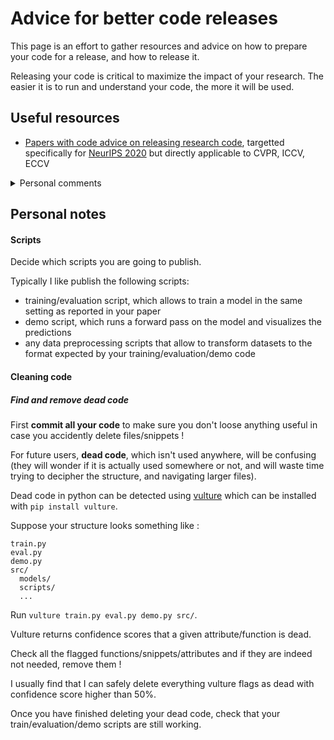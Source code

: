 # Advice for better code releases

This page is an effort to gather resources and advice on how to prepare your code for a release, and how to release it. 

Releasing your code is critical to maximize the impact of your research.
The easier it is to run and understand your code, the more it will be used.

</details>

## Useful resources

- [Papers with code advice on releasing research code](https://github.com/paperswithcode/releasing-research-code), targetted specifically for [NeurIPS 2020](https://nips.cc/Conferences/2020) but directly applicable to CVPR, ICCV, ECCV

<details> <summary> Personal comments </summary>

#### Handling dependencies

I typically use a conda environment with an environment.yml file so that the user can run

`conda env create -f environment.yml` to install all required dependencies. 

#### Releasing models

Github-releases is a great way to host your trained models.

I found the [github-release](https://github.com/aktau/github-release) tool useful for uploading models directly from the command line.

</details>

## Personal notes

#### Scripts

Decide which scripts you are going to publish.

Typically I like publish the following scripts:
- training/evaluation script, which allows to train a model in the same setting as reported in your paper
- demo script, which runs a forward pass on the model and visualizes the predictions
- any data preprocessing scripts that allow to transform datasets to the format expected by your training/evaluation/demo code


#### Cleaning code

##### Find and remove dead code

First **commit all your code** to make sure you don't loose anything useful in case you accidently delete files/snippets !

For future users, **dead code**, which isn't used anywhere, will be confusing (they will wonder if it is actually used somewhere or not, and will waste time trying to decipher the structure, and navigating larger files).

Dead code in python can be detected using [vulture](https://github.com/jendrikseipp/vulture) which can be installed with `pip install vulture`.

Suppose your structure looks something like :

```
train.py
eval.py
demo.py
src/
  models/
  scripts/
  ...
```

Run `vulture train.py eval.py demo.py src/`.

Vulture returns confidence scores that a given attribute/function is dead.

Check all the flagged functions/snippets/attributes and if they are indeed not needed, remove them !

I usually find that I can safely delete everything vulture flags as dead with confidence score higher than 50%.

Once you have finished deleting your dead code, check that your train/evaluation/demo scripts are still working.
